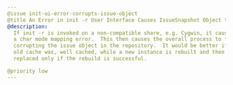 ```yaml
---
@issue init-ui-error-corrupts-issue-object
@title An Error in init -r User Interface Causes IssueSnapshot Object to be Corrupted
@description:
  If init -r is invoked on a non-compatible share, e.g. Cygwin, it causes
  a char mode mapping error.  This then causes the overall process to fail,
  corrupting the issue object in the repository.  It would be better if the
  old cache was, well cached, while a new instance is rebuilt and then
  replaced only if the rebuild is successful.

@priority low
---
```

